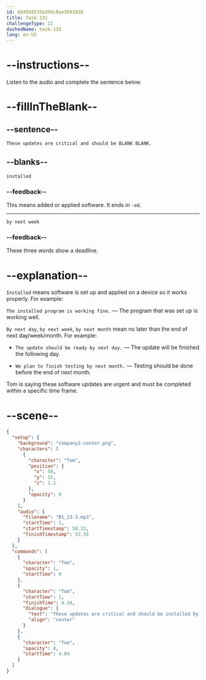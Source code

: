 ```yaml
---
id: 684958235bd9dc8ae3691038
title: Task 131
challengeType: 22
dashedName: task-131
lang: en-US
---
```


<!-- (audio) Tom: These updates are critical and should be installed by next week. -->

# --instructions--

Listen to the audio and complete the sentence below.

# --fillInTheBlank--

## --sentence--

`These updates are critical and should be BLANK BLANK.`

## --blanks--

`installed`

### --feedback--

This means added or applied software. It ends in `-ed`.

---

`by next week`

### --feedback--

These three words show a deadline.

# --explanation--

`Installed` means software is set up and applied on a device so it works properly. For example:

`The installed program is working fine.` — The program that was set up is working well.

`By next day`, `by next week`, `by next month` mean no later than the end of next day/week/month. For example:

- `The update should be ready by next day.` — The update will be finished the following day.

- `We plan to finish testing by next month.` — Testing should be done before the end of next month.

Tom is saying these software updates are urgent and must be completed within a specific time frame.

# --scene--

```json
{
  "setup": {
    "background": "company2-center.png",
    "characters": [
      {
        "character": "Tom",
        "position": {
          "x": 50,
          "y": 15,
          "z": 1.2
        },
        "opacity": 0
      }
    ],
    "audio": {
      "filename": "B1_23-3.mp3",
      "startTime": 1,
      "startTimestamp": 50.22,
      "finishTimestamp": 53.56
    }
  },
  "commands": [
    {
      "character": "Tom",
      "opacity": 1,
      "startTime": 0
    },
    {
      "character": "Tom",
      "startTime": 1,
      "finishTime": 4.34,
      "dialogue": {
        "text": "These updates are critical and should be installed by next week.",
        "align": "center"
      }
    },
    {
      "character": "Tom",
      "opacity": 0,
      "startTime": 4.84
    }
  ]
}
```
